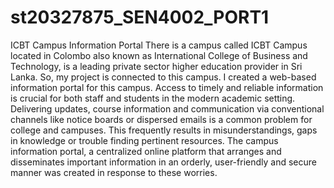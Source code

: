 # st20327875_SEN4002_PORT1
ICBT Campus Information Portal
                  There is a campus called ICBT Campus located in Colombo also known as International College of Business and Technology, is a leading private sector higher education provider in Sri Lanka. So, my project is connected to this campus. I created a web-based information portal for this campus. Access to timely and reliable information is crucial for both staff and students in the modern academic setting. Delivering updates, course information and communication via conventional channels like notice boards or dispersed emails is a common problem for college and campuses. This frequently results in misunderstandings, gaps in knowledge or trouble finding pertinent resources. The campus information portal, a centralized online platform that arranges and disseminates important information in an orderly, user-friendly and secure manner was created in response to these worries.
